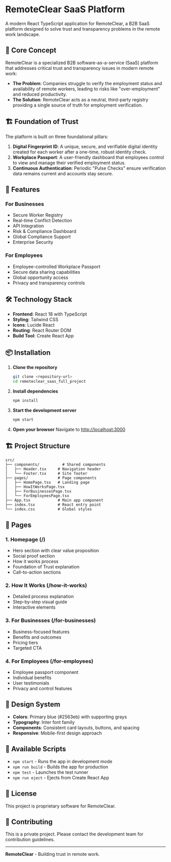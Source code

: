 # RemoteClear SaaS Platform

A modern React TypeScript application for RemoteClear, a B2B SaaS platform designed to solve trust and transparency problems in the remote work landscape.

## 🎯 Core Concept

RemoteClear is a specialized B2B software-as-a-service (SaaS) platform that addresses critical trust and transparency issues in modern remote work:

- **The Problem**: Companies struggle to verify the employment status and availability of remote workers, leading to risks like "over-employment" and reduced productivity.
- **The Solution**: RemoteClear acts as a neutral, third-party registry providing a single source of truth for employment verification.

## 🏗️ Foundation of Trust

The platform is built on three foundational pillars:

1. **Digital Fingerprint ID**: A unique, secure, and verifiable digital identity created for each worker after a one-time, robust identity check.
2. **Workplace Passport**: A user-friendly dashboard that employees control to view and manage their verified employment status.
3. **Continuous Authentication**: Periodic "Pulse Checks" ensure verification data remains current and accounts stay secure.

## 🚀 Features

### For Businesses
- Secure Worker Registry
- Real-time Conflict Detection
- API Integration
- Risk & Compliance Dashboard
- Global Compliance Support
- Enterprise Security

### For Employees
- Employee-controlled Workplace Passport
- Secure data sharing capabilities
- Global opportunity access
- Privacy and transparency controls

## 🛠️ Technology Stack

- **Frontend**: React 18 with TypeScript
- **Styling**: Tailwind CSS
- **Icons**: Lucide React
- **Routing**: React Router DOM
- **Build Tool**: Create React App

## 📦 Installation

1. **Clone the repository**
   ```bash
   git clone <repository-url>
   cd remoteclear_saas_full_project
   ```

2. **Install dependencies**
   ```bash
   npm install
   ```

3. **Start the development server**
   ```bash
   npm start
   ```

4. **Open your browser**
   Navigate to [http://localhost:3000](http://localhost:3000)

## 🏗️ Project Structure

```
src/
├── components/          # Shared components
│   ├── Header.tsx     # Navigation header
│   └── Footer.tsx     # Site footer
├── pages/             # Page components
│   ├── HomePage.tsx   # Landing page
│   ├── HowItWorksPage.tsx
│   ├── ForBusinessesPage.tsx
│   └── ForEmployeesPage.tsx
├── App.tsx            # Main app component
├── index.tsx          # React entry point
└── index.css          # Global styles
```

## 📱 Pages

### 1. Homepage (/)
- Hero section with clear value proposition
- Social proof section
- How it works process
- Foundation of Trust explanation
- Call-to-action sections

### 2. How It Works (/how-it-works)
- Detailed process explanation
- Step-by-step visual guide
- Interactive elements

### 3. For Businesses (/for-businesses)
- Business-focused features
- Benefits and outcomes
- Pricing tiers
- Targeted CTA

### 4. For Employees (/for-employees)
- Employee passport component
- Individual benefits
- User testimonials
- Privacy and control features

## 🎨 Design System

- **Colors**: Primary blue (#2563eb) with supporting grays
- **Typography**: Inter font family
- **Components**: Consistent card layouts, buttons, and spacing
- **Responsive**: Mobile-first design approach

## 🚀 Available Scripts

- `npm start` - Runs the app in development mode
- `npm run build` - Builds the app for production
- `npm test` - Launches the test runner
- `npm run eject` - Ejects from Create React App

## 📄 License

This project is proprietary software for RemoteClear.

## 🤝 Contributing

This is a private project. Please contact the development team for contribution guidelines.

---

**RemoteClear** - Building trust in remote work. 